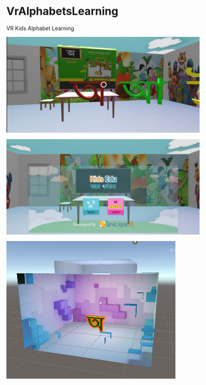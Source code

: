 # VrAlphabetsLearning

VR Kids Alphabet Learning

![alt text](https://github.com/jahidkhandaker/VrAlphabetsLearning/blob/master/images/bm3.jpeg?raw=true)

![alt text](https://github.com/jahidkhandaker/VrAlphabetsLearning/blob/master/images/bm4.jpeg?raw=true)

![alt text](https://github.com/jahidkhandaker/VrAlphabetsLearning/blob/master/images/bm2.png?raw=true)

